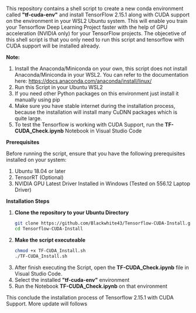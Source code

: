 This repository contains a shell script to create a new conda environment called **"tf-cuda-env"** and install TensorFlow 2.15.1 along with CUDA support on the environment in your WSL2 Ubuntu system. This will enable you train your Tensorflow Deep Learning Project faster with the help of GPU acceleration (NVIDIA only) for your TensorFlow projects. The objecetive of this shell script is that you only need to run this script and tensorflow with CUDA support will be installed already.

**Note:**

1. Install the Anaconda/Miniconda on your own, this script does not install Anaconda/Miniconda in your WSL2. You can refer to the documentation here: https://docs.anaconda.com/anaconda/install/linux/
2. Run this Script in your Ubuntu WSL2
3. If you need other Python packages on this environment just install it manually using pip
4. Make sure you have stable internet during the installation process, because the installation will install many CuDNN packages which is quite large.
5. To test the Tensorflow is working with CUDA Support, run the **TF-CUDA_Check.ipynb** Notebook in Visual Studio Code

**Prerequisites**

Before running the script, ensure that you have the following prerequisites installed on your system:

1. Ubuntu 18.04 or later
2. TensorRT (Optional)
3. NVIDIA GPU Latest Driver Installed in Windows (Tested on 556.12 Laptop Driver)

**Installation Steps**

1. **Clone the repository to your Ubuntu Directory**
   ```sh
   git clone https://github.com/Blackwhite43/Tensorflow-CUDA-Install.git
   cd Tensorflow-CUDA-Install
   ```
2. **Make the script executeable**
   ```sh
   chmod +x TF-CUDA_Install.sh
   ./TF-CUDA_Install.sh
   ```
3. After finish executing the Script, open the **TF-CUDA_Check.ipynb** file in Visual Studio Code.
4. Select the installed **"tf-cuda-env"** environment
5. Run the Notebook **TF-CUDA_Check.ipynb** on that environment

This conclude the installation process of Tensorflow 2.15.1 with CUDA Support.
More update will follows
